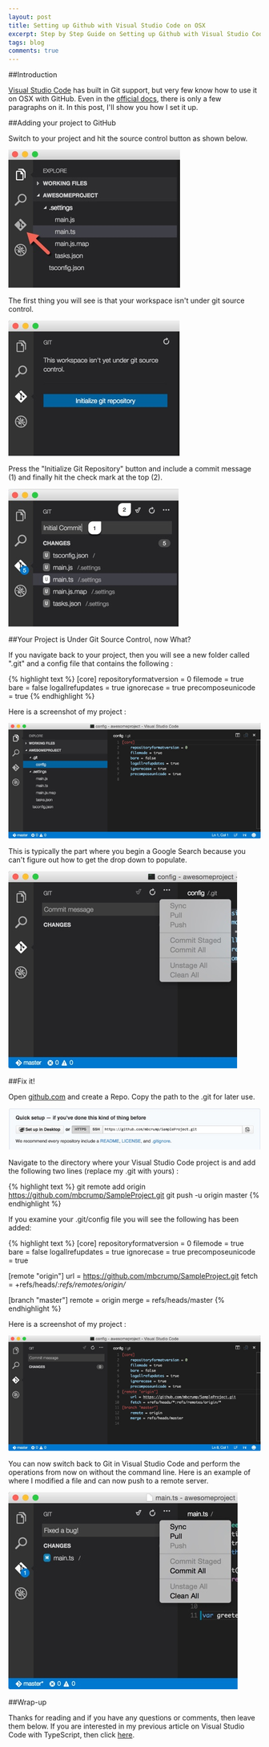 ```yaml
---
layout: post
title: Setting up Github with Visual Studio Code on OSX
excerpt: Step by Step Guide on Setting up Github with Visual Studio Code on OSX
tags: blog
comments: true
---
```


##Introduction

[Visual Studio Code](https://code.visualstudio.com/) has built in Git support, but very few know how to use it on OSX with GitHub. Even in the [official docs](https://code.visualstudio.com/Docs/versioncontrol), there is only a few paragraphs on it. In this post, I'll show you how I set it up. 

##Adding your project to GitHub

Switch to your project and hit the source control button as shown below. 

![image](/files/vscodeshowsource.jpg)

The first thing you will see is that your workspace isn't under git source control. 

![image](/files/addtogitvscode.jpg)

Press the "Initialize Git Repository" button and include a commit message (1) and finally hit the check mark at the top (2). 

![image](/files/gitinitialcommitvscode.jpg)


##Your Project is Under Git Source Control, now What?

If you navigate back to your project, then you will see a new folder called ".git" and a config file that contains the following :

{% highlight text %}
[core]
repositoryformatversion = 0
filemode = true
bare = false
logallrefupdates = true
ignorecase = true
precomposeunicode = true
{% endhighlight %}

Here is a screenshot of my project : 

![image](/files/gitconfigvscode.jpg)

This is typically the part where you begin a Google Search because you can't figure out how to get the drop down to populate. 

![image](/files/cantcommittogitvscode.jpg)

##Fix it!

Open [github.com](http://github.com) and create a Repo. Copy the path to the .git for later use. 

![image](/files/gitingithub.jpg)

Navigate to the directory where your Visual Studio Code project is and add the following two lines (replace my .git with yours) : 

{% highlight text %}
git remote add origin https://github.com/mbcrump/SampleProject.git
git push -u origin master
{% endhighlight %}

If you examine your .git/config file you will see the following has been added: 

{% highlight text %}
[core]
repositoryformatversion = 0
filemode = true
bare = false
logallrefupdates = true
ignorecase = true
precomposeunicode = true

[remote "origin"]
url = https://github.com/mbcrump/SampleProject.git
fetch = +refs/heads/*:refs/remotes/origin/*

[branch "master"]
remote = origin
merge = refs/heads/master
{% endhighlight %}

Here is a screenshot of my project : 

![image](/files/gitconfigfinalvscode.jpg)
	
You can now switch back to Git in Visual Studio Code and perform the operations from now on without the command line. Here is an example of where I modified a file and can now push to a remote server. 

![image](/files/maintsmodified.jpg)

##Wrap-up

Thanks for reading and if you have any questions or comments, then leave them below. If you are interested in my previous article on Visual Studio Code with TypeScript, then click [here](http://michaelcrump.net/using-typescript-with-code/). 

